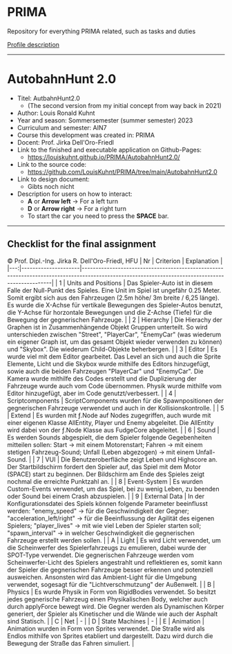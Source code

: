 # PRIMA
Repository for everything PRIMA related, such as tasks and duties

[Profile description](https://louiskuhnt.github.io/PRIMA/personal_description/steckbrief.htm)

----

# AutobahnHunt 2.0

- Titel: AutbahnHunt2.0 
  - (The second version from my initial concept from way back in 2021)
- Author: Louis Ronald Kuhnt
- Year and season: Sommersemester (summer semester) 2023
- Curriculum and semester: AIN7
- Course this development was created in: PRIMA
- Docent: Prof. Jirka Dell'Oro-Friedl
- Link to the finished and executable application on Github-Pages:
  - https://louiskuhnt.github.io/PRIMA/AutobahnHunt2.0/
- Link to the source code:
  - https://github.com/LouisKuhnt/PRIMA/tree/main/AutobahnHunt2.0
- Link to design document:
  - Gibts noch nicht
- Description for users on how to interact:
  - __A__ or __Arrow left__ -> For a left turn
  - __D__ or __Arrow right__ -> For a right turn
  - To start the car you need to press the __SPACE__ bar.

----

## Checklist for the final assignment

© Prof. Dipl.-Ing. Jirka R. Dell'Oro-Friedl, HFU
| Nr | Criterion           | Explanation                                                                                                                                     |
|---:|---------------------|-------------------------------------------------------------------------------------------------------------------------------------------------|
|  1 | Units and Positions | Das Spieler-Auto ist in diesem Falle der Null-Punkt des Spieles. Eine Unit im Spiel ist ungefähr 0.25 Meter. Somit ergibt sich aus den Fahrzeugen (2.5m höhe/ 3m breite / 6,25 länge). Es wurde die X-Achse für vertikale Bewegungen des Spieler-Autos benutzt, die Y-Achse für horzontale Bewegungen und die Z-Achse (Tiefe) für die Bewegung der gegnerischen Fahrzeuge. |
|  2 | Hierarchy           | Die Hierachy der Graphen ist in Zusammenhängende Objekt Gruppen unterteilt. So wird unterschieden zwischen "Street", "PlayerCar", "EnemyCar" (was wiederum ein eigener Graph ist, um das gesamt Objekt wieder verwenden zu können) und "Skybox". Die wiederum Child-Objekte beherbergen. |
|  3 | Editor              | Es wurde viel mit dem Editor gearbeitet. Das Level an sich und auch die Sprite Elemente, Licht und die Skybox wurde mithilfe des Editors hinzugefügt, sowie auch die beiden Fahrzeugen "PlayerCar" und "EnemyCar". Die Kamera wurde mithilfe des Codes erstellt und die Duplizierung der Fahrzeuge wurde auch vom Code übernommen. Physik wurde mithilfe vom Editor hinzugefügt, aber im Code genutzt/verbessert. |
|  4 | Scriptcomponents    | ScriptComponents wurden für die Spawnpositionen der gegnerischen Fahrzeuge verwendet und auch in der Kollisionskontrolle. |
|  5 | Extend              | Es wurden mit ƒ.Node auf Nodes zugegriffen, auch wurde mit einer eigenen Klasse AllEntity, Player und Enemy abgeleitet. Die AllEntity wird dabei von der ƒ.Node Klasse aus FudgeCore abgeleitet. |
|  6 | Sound               | Es werden Sounds abgespielt, die dem Spieler folgende Gegebenheiten mitteilen sollen: Start -> mit einem Motorenstart; Fahren -> mit einem stetigen Fahrzeug-Sound; Unfall (Leben abgezogen) -> mit einem Unfall-Sound. |
|  7 | VUI                 | Die Benutzeroberfläche zeigt Leben und Highscore an. Der Startbildschirm fordert den Spieler auf, das Spiel mit dem Motor (SPACE) start zu beginnen. Der Bildschirm am Ende des Spieles zeigt nochmal die erreichte Punktzahl an.                                             |
|  8 | Event-System        | Es wurden Custom-Events verwendet, um das Spiel, bei zu wenig Leben, zu beenden oder Sound bei einem Crash abzuspielen. |
|  9 | External Data       | In der Konfigurationsdatei des Spiels können folgende Parameter beeinflusst werden: "enemy_speed" -> für die Geschwindigkeit der Gegner; "acceleration_left/right" -> für die Beeinflussung der Agilität des eigenen Spielers; "player_lives" -> mit wie viel Leben der Spieler starten soll; "spawn_interval" -> in welcher Geschwindigkeit die gegnerischen Fahrzeuge erstellt werden sollen. |
|  A | Light               | Es wird Licht verwendet, um die Scheinwerfer des Spielerfahrzeugs zu emulieren, dabei wurde der SPOT-Type verwendet. Die gegnerischen Fahrzeuge werden vom Scheinwerfer-Licht des Spielers angestrahlt und reflektieren es, somit kann der Spieler die gegnerischen Fahrzeuge besser erkennen und potenziell ausweichen. Ansonsten wird das Ambient-Light für die Umgebung verwendet, sogesagt für die "Lichtverschmutzung" der Außenwelt. |
|  B | Physics             | Es wurde Physik in Form von RigidBodies verwendet. So besitzt jedes gegnerische Fahrzeug einen Physikalischen Body, welcher auch durch applyForce bewegt wird. Die Gegner werden als Dynamischen Körper generiert, der Spieler als Kinetischer und die Wände wie auch der Asphalt sind Statisch. |
|  C | Net                 | - |
|  D | State Machines      | - |
|  E | Animation           | Animation wurden in Form von Sprites verwendet. Die Straße wird als Endlos mithilfe von Sprites etabliert und dargestellt. Dazu wird durch die Bewegung der Straße das Fahren simuliert. |
```


